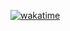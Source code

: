 [![wakatime](https://wakatime.com/badge/user/582da24f-3e54-4f32-894c-b5c5cb899b04.svg)](https://wakatime.com/@582da24f-3e54-4f32-894c-b5c5cb899b04)
